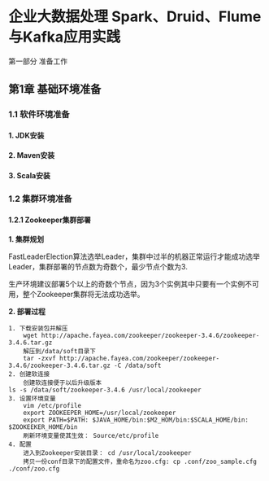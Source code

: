 # 企业大数据处理 Spark、Druid、Flume与Kafka应用实践 #

第一部分 准备工作

## 第1章 基础环境准备 ##

### 1.1 软件环境准备 ###

#### 1. JDK安装 ####

#### 2. Maven安装 ####

#### 3. Scala安装 ####

### 1.2 集群环境准备 ###

#### 1.2.1 Zookeeper集群部署 ####

**1. 集群规划**

FastLeaderElection算法选举Leader，集群中过半的机器正常运行才能成功选举Leader，集群部署的节点数为奇数个，最少节点个数为3.

生产环境建议部署5个以上的奇数个节点，因为3个实例其中只要有一个实例不可用，整个Zookeeper集群将无法成功选举。

**2. 部署过程**

	1. 下载安装包并解压
		wget http://apache.fayea.com/zookeeper/zookeeper-3.4.6/zookeeper-3.4.6.tar.gz
		解压到/data/soft目录下
		tar -zxvf http://apache.fayea.com/zookeeper/zookeeper-3.4.6/zookeeper-3.4.6.tar.gz -C /data/soft
	2. 创建软连接
		创建软连接便于以后升级版本
	ls -s /data/soft/zookeeper-3.4.6 /usr/local/zookeeper
	3. 设置环境变量
		vim /etc/profile
		export ZOOKEEPER_HOME=/usr/local/zookeeper
		export PATH=$PATH: $JAVA_HOME/bin:$M2_HOM/bin:$SCALA_HOME/bin: $ZOOKEEKER_HOME/bin
		刷新环境变量使其生效： Source/etc/profile
	4. 配置
		进入到Zookeeper安装目录： cd /usr/local/zookeeper
		拷贝一份conf目录下的配置文件，重命名为zoo.cfg: cp .conf/zoo_sample.cfg ./conf/zoo.cfg


